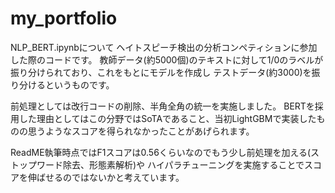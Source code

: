 # my_portfolio

NLP_BERT.ipynbについて
ヘイトスピーチ検出の分析コンペティションに参加した際のコードです。
教師データ(約5000個)のテキストに対して1/0のラベルが振り分けられており、これをもとにモデルを作成し
テストデータ(約3000)を振り分けるというものです。

前処理としては改行コードの削除、半角全角の統一を実施しました。
BERTを採用した理由としてはこの分野ではSoTAであること、当初LightGBMで実装したものの思うようなスコアを得られなかったことがあげられます。

ReadME執筆時点ではF1スコアは0.56くらいなのでもう少し前処理を加える(ストップワード除去、形態素解析)や
ハイパラチューニングを実施することでスコアを伸ばせるのではないかと考えています。
